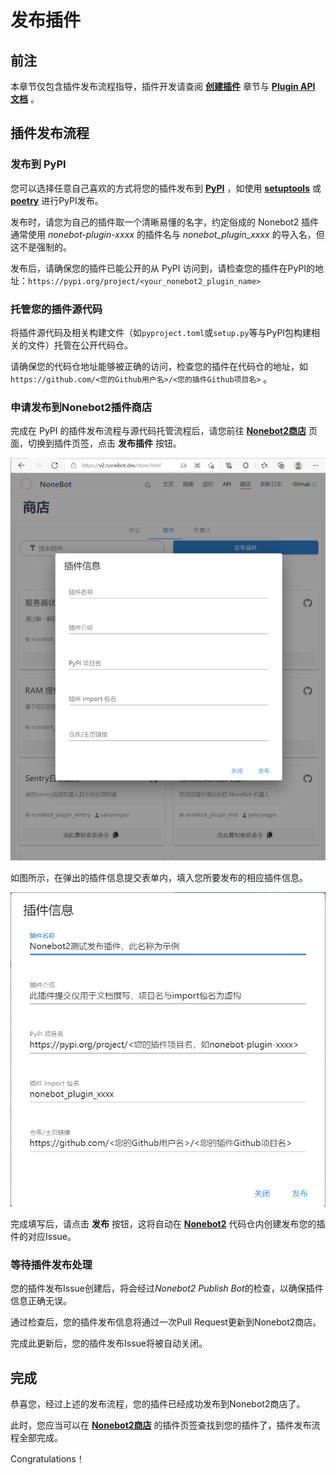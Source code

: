 # 发布插件

## 前注

本章节仅包含插件发布流程指导，插件开发请查阅 **[创建插件](../guide/creating-a-plugin.md)** 章节与 **[Plugin API 文档](../api/plugin.md)** 。

## 插件发布流程

### 发布到 PyPI

您可以选择任意自己喜欢的方式将您的插件发布到 **[PyPI](https://pypi.org/)** ，如使用 **[setuptools](https://pypi.org/project/setuptools/)** 或 **[poetry](https://pypi.org/project/poetry/)** 进行PyPI发布。

发布时，请您为自己的插件取一个清晰易懂的名字，约定俗成的 Nonebot2 插件通常使用 *nonebot-plugin-xxxx* 的插件名与 *nonebot_plugin_xxxx* 的导入名，但这不是强制的。

发布后，请确保您的插件已能公开的从 PyPI 访问到，请检查您的插件在PyPI的地址：`https://pypi.org/project/<your_nonebot2_plugin_name>`

### 托管您的插件源代码

将插件源代码及相关构建文件（如`pyproject.toml`或`setup.py`等与PyPI包构建相关的文件）托管在公开代码仓。

请确保您的代码仓地址能够被正确的访问，检查您的插件在代码仓的地址，如 `https://github.com/<您的Github用户名>/<您的插件Github项目名>` 。

### 申请发布到Nonebot2插件商店

完成在 PyPI 的插件发布流程与源代码托管流程后，请您前往 **[Nonebot2商店](https://v2.nonebot.dev/store.html)** 页面，切换到插件页签，点击 **发布插件** 按钮。

![插件发布界面](images/plugin_store_publish.png)

如图所示，在弹出的插件信息提交表单内，填入您所要发布的相应插件信息。

![插件信息填写](images/plugin_store_publish_2.png)

完成填写后，请点击 **发布** 按钮，这将自动在 **[Nonebot2](https://github.com/nonebot/nonebot2)** 代码仓内创建发布您的插件的对应Issue。

### 等待插件发布处理

您的插件发布Issue创建后，将会经过*Nonebot2 Publish Bot*的检查，以确保插件信息正确无误。

通过检查后，您的插件发布信息将通过一次Pull Request更新到Nonebot2商店。

完成此更新后，您的插件发布Issue将被自动关闭。

## 完成

恭喜您，经过上述的发布流程，您的插件已经成功发布到Nonebot2商店了。

此时，您应当可以在 **[Nonebot2商店](https://v2.nonebot.dev/store.html)** 的插件页签查找到您的插件了，插件发布流程全部完成。

Congratulations！
